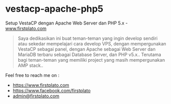 # vestacp-apache-php5
Setup VestaCP dengan Apache Web Server dan PHP 5.x - www.firstplato.com

> Saya dedikasikan ini buat teman-teman yang ingin develop sendiri atau sekedar mempelajari cara develop VPS, dengan mempergunakan VestaCP sebagai panel, dengan Apache sebagai Web Server dan MariaDB terbaru sebagai Database Server, dan PHP v5.x.. Terutama bagi teman-teman yang memiliki project yang masih mempergunakan AMP stack..

Feel free to reach me on :
- https://www.firstplato.com
- https://www.facebook.com/firstplato
- admin@firstplato.com
